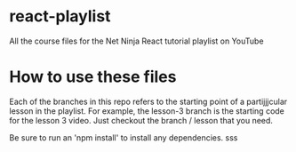# react-playlist
All the course files for the Net Ninja React tutorial playlist on YouTube

# How to use these files
Each of the branches in this repo refers to the starting point of a partijjjcular lesson in the playlist. For example, the lesson-3 branch is the starting code for the lesson 3 video. Just checkout the branch / lesson that you need.

Be sure to run an 'npm install' to install any dependencies.
sss